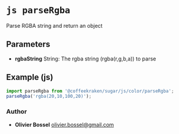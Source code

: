 


<!-- @namespace    sugar.js.color -->
<!-- @name    parseRgba -->

# ```js parseRgba ```


Parse RGBA string and return an object

## Parameters

- **rgbaString**  String: The rgba string (rgba(r,g,b,a)) to parse



## Example (js)

```js
import parseRgba from '@coffeekraken/sugar/js/color/parseRgba';
parseRgba('rgba(20,10,100,20)');
```


### Author
- **Olivier Bossel** <a href="mailto:olivier.bossel@gmail.com">olivier.bossel@gmail.com</a> 



